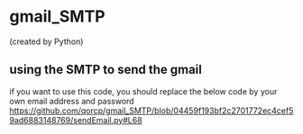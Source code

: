 # gmail_SMTP
(created by Python)
## using the SMTP to send the gmail

if you want to use this code, you should replace the below code by your own email address and password
https://github.com/qorcp/gmail_SMTP/blob/04459f193bf2c2701772ec4cef59ad6883148769/sendEmail.py#L68
